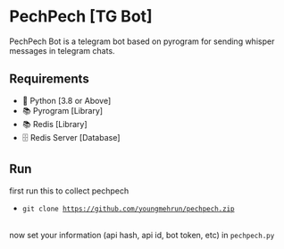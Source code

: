 # PechPech [TG Bot]
PechPech Bot is a telegram bot based on pyrogram
for sending whisper messages in telegram chats.

## Requirements 
- 🐍 Python [3.8 or Above] 
- 📚 Pyrogram [Library]
- 📚 Redis [Library]
- 🗄 Redis Server [Database]

## Run
first run this to collect pechpech
- <code>git clone https://github.com/youngmehrun/pechpech.zip</code>
</br>
now set your information (api hash, api id, bot token, etc) in <code>pechpech.py</code>
